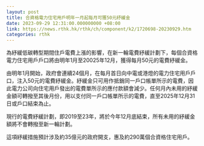 ```yaml
---
layout: post
title: 合資格電力住宅用戶明年一月起每月可獲50元紓緩金
date: 2023-09-29 12:31:00.000000000 +08:00
link: https://news.rthk.hk/rthk/ch/component/k2/1720698-20230929.htm
categories: rthk
---
```


為紓緩低碳轉型期間住戶電費上漲的影響，在新一輪電費紓緩計劃下，每個合資格電力住宅用戶戶口將由明年1月至20025年12月，獲得每月50元的電費紓緩金。
 
由明年1月開始，政府會連續24個月，在每月首日向中電或港燈的電力住宅用戶戶口，注入50元的電費紓緩金。紓緩金只可用作抵銷同一戶口帳單所示的電費，因此電力公司向住宅用戶發出的電費單所示的應付款額會減少。任何月內未用的紓緩金額可轉撥至其後月份，用以支付同一戶口帳單所示的電費，直至2025年12月31日或戶口結束為止。
 
現行的電費紓緩計劃，即2019至23年，將於今年12月底結束，所有未用的紓緩金額將不會轉撥至新一輪計劃。
  
這項紓緩措施預計涉及約35億元的政府開支，惠及約290萬個合資格住宅用戶。
